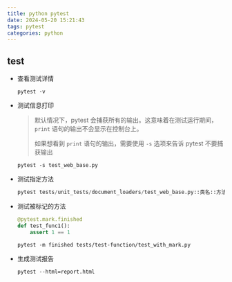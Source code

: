 ```yaml
---
title: python pytest
date: 2024-05-20 15:21:43
tags: pytest
categories: python
---
```


## test

- 查看测试详情

  ```shell
  pytest -v
  ```

  
  
- 测试信息打印

  > 默认情况下，pytest 会捕获所有的输出。这意味着在测试运行期间， `print` 语句的输出不会显示在控制台上。
  >
  > 如果想看到 `print` 语句的输出，需要使用 `-s` 选项来告诉 pytest 不要捕获输出

  ```shell
  pytest -s test_web_base.py
  ```

  

- 测试指定方法

  ```python
  pytest tests/unit_tests/document_loaders/test_web_base.py::类名::方法名
  ```

  

- 测试被标记的方法

  ```python
  @pytest.mark.finished
  def test_func1():
      assert 1 == 1
  ```

  ```shell
  pytest -m finished tests/test-function/test_with_mark.py
  ```

  

- 生成测试报告

  ```shell
  pytest --html=report.html
  ```

  